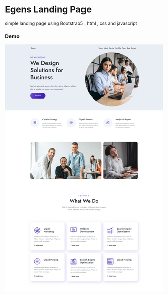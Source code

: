 # Egens Landing Page 
simple landing page using Bootstrab5 , html , css and javascript


### Demo
![Project Demo](screenshot.png)
